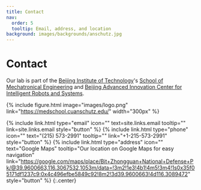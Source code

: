 ```yaml
---
title: Contact
nav:
  order: 5
  tooltip: Email, address, and location
background: images/backgrounds/anschutz.jpg
---
```


# <i class="fas fa-envelope"></i>Contact

Our lab is part of the [Beijing Institute of Technology](https://english.bit.edu.cn/)'s [School of Mechatronical Engineering](https://smen.bit.edu.cn/english/index.htm) and [Beijing Advanced Innovation Center for Intelligent Robots and Systems](https://baicirs.bit.edu.cn/english/).


{%
  include figure.html
  image="images/logo.png"
  link="https://medschool.cuanschutz.edu/"
  width="300px"
%}

{%
  include link.html
  type="email"
  icon=""
  text=site.links.email
  tooltip=""
  link=site.links.email
  style="button"
%}
{%
  include link.html
  type="phone"
  icon=""
  text="(215) 573-2991"
  tooltip=""
  link="+1-215-573-2991"
  style="button"
%}
{%
  include link.html
  type="address"
  icon=""
  text="Google Maps"
  tooltip="Our location on Google Maps for easy navigation"
  link="https://google.com/maps/place/Bit+Zhongguan+National+Defense+Pk/@39.9600663,116.3067532,1053m/data=!3m2!1e3!4b1!4m5!3m4!1s0x35f05171df1237c9:0x4c496efbe5849c92!8m2!3d39.9600663!4d116.3089472"
  style="button"
%}
{:.center}


